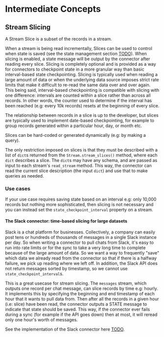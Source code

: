 # Intermediate Concepts
## Stream Slicing 
A Stream Slice is a subset of the records in a stream. 

When a stream is being read incrementally, Slices can be used to control when state is saved (see the state management section [TODO]()). 
When slicing is enabled, a state message will be output by the connector after reading every slice. Slicing is completely optional and is provided as a way for connectors to checkpoint state in a more granular way than basic interval-based state checkpointing. Slicing is typically used when reading a large amount of data or when the underlying data source imposes strict rate limits that make it difficult to re-read the same data over and over again. This being said, interval-based checkpointing is compatible with slicing with one difference: intervals are counted within a slice rather than across all records. In other words, the counter used to determine if the interval has been reached (e.g: every 10k records) resets at the beginning of every slice.     

The relationship between records in a slice is up to the developer, but slices are typically used to implement date-based checkpointing,
for example to group records generated within a particular hour, day, or month etc. 

Slices can be hard-coded or generated dynamically (e.g: by making a query). 

The only restriction imposed on slices is that they must be described with a list of `dict`s returned from the `Stream.stream_slices()` method, where each `dict` describes a slice. The `dict`s may have any schema, and are passed as input to each stream's `read_stream` method. This way, the connector can read the current slice description (the input `dict`) and use that to make queries as needed.

### Use cases
If your use case requires saving state based on an interval e.g: only 10,000 records but nothing more sophisticated, then slicing is not necessary and you can instead set the `state_checkpoint_interval` property on a stream.

#### The Slack connector: time-based slicing for large datasets
Slack is a chat platform for businesses. Collectively, a company can easily post tens or hundreds of thousands of messages in a single 
Slack instance per day. So when writing a connector to pull chats from Slack, it's easy to run into rate limits or for the sync to take a very long 
time to complete because of the large amount of data. So we want a way to frequently "save" which data we already read from the connector so that if there is a halfway failure, we pick up reading where we left off. In addition, the Slack API does not return messages sorted by timestamp, so we cannot use `state_checkpoint_interval`s. 

This is a great usecase for stream slicing. The `messages` stream, which outputs one record per chat message, can slice records by time e.g: hourly. 
It implements this by specifying the beginning and end timestamp of each hour that it wants to pull data from. Then after all the records in a given
hour (i.e: slice) have been read, the connector outputs a STATE message to indicate that state should be saved. This way, if the connector
ever fails during a sync (for example if the API goes down) then at most, it will reread only one hour's worth of messages.   

See the implementation of the Slack connector here [TODO]().
